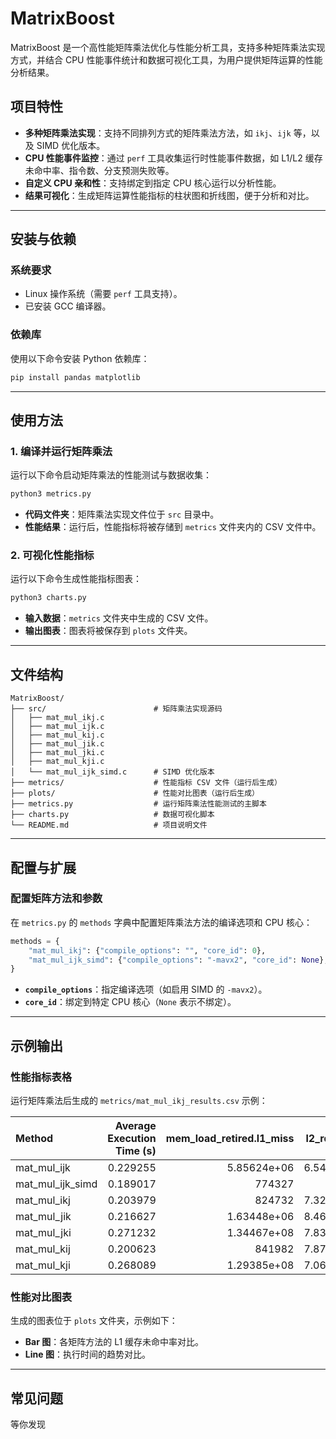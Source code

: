 # MatrixBoost

MatrixBoost 是一个高性能矩阵乘法优化与性能分析工具，支持多种矩阵乘法实现方式，并结合 CPU 性能事件统计和数据可视化工具，为用户提供矩阵运算的性能分析结果。

## 项目特性

- **多种矩阵乘法实现**：支持不同排列方式的矩阵乘法方法，如 `ikj`、`ijk` 等，以及 SIMD 优化版本。
- **CPU 性能事件监控**：通过 `perf` 工具收集运行时性能事件数据，如 L1/L2 缓存未命中率、指令数、分支预测失败等。
- **自定义 CPU 亲和性**：支持绑定到指定 CPU 核心运行以分析性能。
- **结果可视化**：生成矩阵运算性能指标的柱状图和折线图，便于分析和对比。

---

## 安装与依赖

### 系统要求

- Linux 操作系统（需要 `perf` 工具支持）。
- 已安装 GCC 编译器。

### 依赖库

使用以下命令安装 Python 依赖库：

```bash
pip install pandas matplotlib
```

---

## 使用方法

### 1. 编译并运行矩阵乘法

运行以下命令启动矩阵乘法的性能测试与数据收集：

```bash
python3 metrics.py
```

- **代码文件夹**：矩阵乘法实现文件位于 `src` 目录中。
- **性能结果**：运行后，性能指标将被存储到 `metrics` 文件夹内的 CSV 文件中。

### 2. 可视化性能指标

运行以下命令生成性能指标图表：

```bash
python3 charts.py
```

- **输入数据**：`metrics` 文件夹中生成的 CSV 文件。
- **输出图表**：图表将被保存到 `plots` 文件夹。

---

## 文件结构

```
MatrixBoost/
├── src/                        # 矩阵乘法实现源码
│   ├── mat_mul_ikj.c
│   ├── mat_mul_ijk.c
│   ├── mat_mul_kij.c
│   ├── mat_mul_jik.c
│   ├── mat_mul_jki.c
│   ├── mat_mul_kji.c
│   └── mat_mul_ijk_simd.c      # SIMD 优化版本
├── metrics/                    # 性能指标 CSV 文件（运行后生成）
├── plots/                      # 性能对比图表（运行后生成）
├── metrics.py                  # 运行矩阵乘法性能测试的主脚本
├── charts.py                   # 数据可视化脚本
└── README.md                   # 项目说明文件
```

---

## 配置与扩展

### 配置矩阵方法和参数

在 `metrics.py` 的 `methods` 字典中配置矩阵乘法方法的编译选项和 CPU 核心：

```python
methods = {
    "mat_mul_ikj": {"compile_options": "", "core_id": 0},
    "mat_mul_ijk_simd": {"compile_options": "-mavx2", "core_id": None},
}
```

- **`compile_options`**：指定编译选项（如启用 SIMD 的 `-mavx2`）。
- **`core_id`**：绑定到特定 CPU 核心（`None` 表示不绑定）。

---

## 示例输出

### 性能指标表格

运行矩阵乘法后生成的 `metrics/mat_mul_ikj_results.csv` 示例：

| Method           | Average Execution Time (s) | mem_load_retired.l1_miss | l2_rqsts.miss | LLC-load-misses | cache-misses | instructions |    branches |      cycles | context-switches |
| :--------------- | -------------------------: | -----------------------: | ------------: | --------------: | -----------: | -----------: | ----------: | ----------: | ---------------: |
| mat_mul_ijk      |                   0.229255 |              5.85624e+06 |   6.54012e+06 |         9776.33 |       119142 |  5.76803e+09 | 1.27996e+08 | 1.29471e+09 |          3.33333 |
| mat_mul_ijk_simd |                   0.189017 |                   774327 |        285588 |            1200 |      97138.3 |  2.77061e+09 | 3.41853e+07 | 1.06346e+09 |          2.66667 |
| mat_mul_ikj      |                   0.203979 |                   824732 |   7.32661e+06 |         3039.67 |       185588 |  5.76782e+09 | 1.27969e+08 | 1.10441e+09 |          2.33333 |
| mat_mul_jik      |                   0.216627 |              1.63448e+06 |   8.46588e+06 |            2861 |       159021 |  5.76789e+09 |  1.2798e+08 | 1.21413e+09 |                5 |
| mat_mul_jki      |                   0.271232 |              1.34467e+08 |   7.83909e+06 |           11484 |       122166 |   5.7683e+09 | 1.28047e+08 | 1.52715e+09 |          3.33333 |
| mat_mul_kij      |                   0.200623 |                   841982 |   7.87503e+06 |         2112.67 |       129364 |  5.76784e+09 | 1.27969e+08 | 1.12475e+09 |                2 |
| mat_mul_kji      |                   0.268089 |              1.29385e+08 |   7.06033e+06 |            5132 |        76183 |  5.76834e+09 | 1.28053e+08 | 1.51199e+09 |                3 |

### 性能对比图表

生成的图表位于 `plots` 文件夹，示例如下：

- **Bar 图**：各矩阵方法的 L1 缓存未命中率对比。
- **Line 图**：执行时间的趋势对比。

---

## 常见问题

等你发现